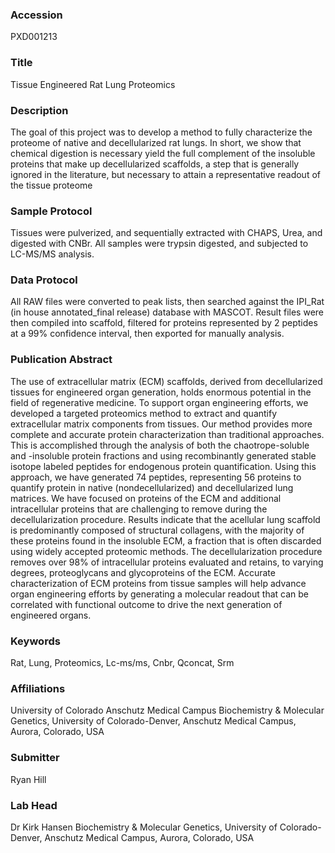 ### Accession
PXD001213

### Title
Tissue Engineered Rat Lung Proteomics

### Description
The goal of this project was to develop a method to fully characterize the proteome of native and decellularized rat lungs. In short, we show that chemical digestion is necessary yield the full complement of the insoluble proteins that make up decellularized scaffolds, a step that is generally ignored in the literature, but necessary to attain a representative readout of the tissue proteome

### Sample Protocol
Tissues were pulverized, and sequentially extracted with CHAPS, Urea, and digested with CNBr. All samples were trypsin digested, and subjected to LC-MS/MS analysis.

### Data Protocol
All RAW files were converted to peak lists, then searched against the IPI_Rat (in house annotated_final release) database with MASCOT. Result files were then compiled into scaffold, filtered for proteins represented by 2 peptides at a 99% confidence interval, then exported for manually analysis.

### Publication Abstract
The use of extracellular matrix (ECM) scaffolds, derived from decellularized tissues for engineered organ generation, holds enormous potential in the field of regenerative medicine. To support organ engineering efforts, we developed a targeted proteomics method to extract and quantify extracellular matrix components from tissues. Our method provides more complete and accurate protein characterization than traditional approaches. This is accomplished through the analysis of both the chaotrope-soluble and -insoluble protein fractions and using recombinantly generated stable isotope labeled peptides for endogenous protein quantification. Using this approach, we have generated 74 peptides, representing 56 proteins to quantify protein in native (nondecellularized) and decellularized lung matrices. We have focused on proteins of the ECM and additional intracellular proteins that are challenging to remove during the decellularization procedure. Results indicate that the acellular lung scaffold is predominantly composed of structural collagens, with the majority of these proteins found in the insoluble ECM, a fraction that is often discarded using widely accepted proteomic methods. The decellularization procedure removes over 98% of intracellular proteins evaluated and retains, to varying degrees, proteoglycans and glycoproteins of the ECM. Accurate characterization of ECM proteins from tissue samples will help advance organ engineering efforts by generating a molecular readout that can be correlated with functional outcome to drive the next generation of engineered organs.

### Keywords
Rat, Lung, Proteomics, Lc-ms/ms, Cnbr, Qconcat, Srm

### Affiliations
University of Colorado Anschutz Medical Campus
Biochemistry & Molecular Genetics, University of Colorado-Denver, Anschutz Medical Campus, Aurora, Colorado, USA

### Submitter
Ryan Hill

### Lab Head
Dr Kirk Hansen
Biochemistry & Molecular Genetics, University of Colorado-Denver, Anschutz Medical Campus, Aurora, Colorado, USA


